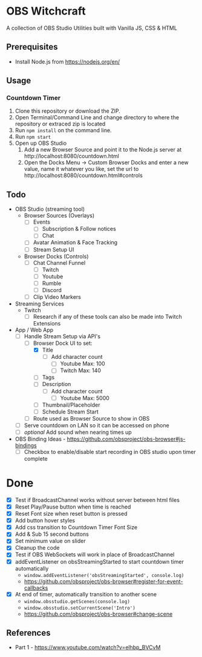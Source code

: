 # OBS Witchcraft

A collection of OBS Studio Utilities built with Vanilla JS, CSS & HTML

## Prerequisites

- Install Node.js from https://nodejs.org/en/

## Usage

### Countdown Timer
1. Clone this repository or download the ZIP.
2. Open Terminal/Command Line and change directory to where the repository or extraced zip is located
3. Run `npm install` on the command line.
4. Run `npm start`
5. Open up OBS Studio
   1. Add a new Browser Source and point it to the Node.js server at http://localhost:8080/countdown.html
   2. Open the Docks Menu -> Custom Browser Docks and enter a new value, name it whatever you like, set the url to http://localhost:8080/countdown.html#controls

## Todo
- OBS Studio (streaming tool)
  - Browser Sources (Overlays)
    - [ ] Events
      - [ ] Subscription & Follow notices
      - [ ] Chat
    - [ ] Avatar Animation & Face Tracking
    - [ ] Stream Setup UI
  - Browser Docks (Controls)
    - [ ] Chat Channel Funnel
      - [ ] Twitch
      - [ ] Youtube
      - [ ] Rumble
      - [ ] Discord
    - [ ] Clip Video Markers
- Streaming Services
  - Twitch
    - [ ] Research if any of these tools can also be made into Twitch Extensions
- App / Web App
  - [ ] Handle Stream Setup via API's
    - [ ] Browser Dock UI to set:
      - [x] Title
        - [ ] Add character count
          - [ ] Youtube Max: 100
          - [ ] Twitch Max: 140
      - [ ] Tags
      - [ ] Description
        - [ ] Add character count
          - [ ] Youtube Max: 5000
      - [ ] Thumbnail/Placeholder
      - [ ] Schedule Stream Start
    - [ ] Route used as Browser Source to show in OBS
  - [ ] Serve countdown on LAN so it can be accessed on phone
  - [ ] *optional* Add sound when nearing times up
- OBS Binding Ideas - https://github.com/obsproject/obs-browser#js-bindings
  - [ ] Checkbox to enable/disable start recording in OBS studio upon timer complete

# Done
- [x] Test if BroadcastChannel works without server between html files
- [x] Reset Play/Pause button when time is reached
- [x] Reset Font size when reset button is pressed
- [x] Add button hover styles
- [x] Add css transition to Countdown Timer Font Size
- [x] Add & Sub 15 second buttons
- [x] Set minimum value on slider
- [x] Cleanup the code
- [x] Test if OBS WebSockets will work in place of BroadcastChannel
- [x] addEventListener on obsStreamingStarted to start countdown timer automatically
  - `window.addEventListener('obsStreamingStarted', console.log)`
  - https://github.com/obsproject/obs-browser#register-for-event-callbacks
- [x] At end of timer, automatically transition to another scene
  - `window.obsstudio.getScenes(console.log)`
  - `window.obsstudio.setCurrentScene('Intro')`
  - https://github.com/obsproject/obs-browser#change-scene

## References
 - Part 1 - https://www.youtube.com/watch?v=elhbp_BVCvM
